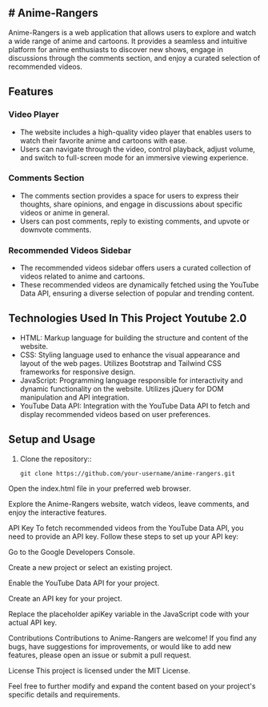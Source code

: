  ## # Anime-Rangers

Anime-Rangers is a web application that allows users to explore and watch a wide range of anime and cartoons. It provides a seamless and intuitive platform for anime enthusiasts to discover new shows, engage in discussions through the comments section, and enjoy a curated selection of recommended videos.

## Features 

### Video Player 
- The website includes a high-quality video player that enables users to watch their favorite anime and cartoons with ease.
- Users can navigate through the video, control playback, adjust volume, and switch to full-screen mode for an immersive viewing experience.

### Comments Section
- The comments section provides a space for users to express their thoughts, share opinions, and engage in discussions about specific videos or anime in general.
- Users can post comments, reply to existing comments, and upvote or downvote comments.

### Recommended Videos Sidebar
- The recommended videos sidebar offers users a curated collection of videos related to anime and cartoons.
- These recommended videos are dynamically fetched using the YouTube Data API, ensuring a diverse selection of popular and trending content.

## Technologies Used In This Project Youtube 2.0

- HTML: Markup language for building the structure and content of the website.
- CSS: Styling language used to enhance the visual appearance and layout of the web pages. Utilizes Bootstrap and Tailwind CSS frameworks for responsive design.
- JavaScript: Programming language responsible for interactivity and dynamic functionality on the website. Utilizes jQuery for DOM manipulation and API integration.
- YouTube Data API: Integration with the YouTube Data API to fetch and display recommended videos based on user preferences.

## Setup and Usage

1. Clone the repository::

   ```shell
   git clone https://github.com/your-username/anime-rangers.git
Open the index.html file in your preferred web browser.

Explore the Anime-Rangers website, watch videos, leave comments, and enjoy the interactive features.

API Key
To fetch recommended videos from the YouTube Data API, you need to provide an API key. Follow these steps to set up your API key:

Go to the Google Developers Console.

Create a new project or select an existing project.

Enable the YouTube Data API for your project.

Create an API key for your project.

Replace the placeholder apiKey variable in the JavaScript code with your actual API key.

Contributions
Contributions to Anime-Rangers are welcome! If you find any bugs, have suggestions for improvements, or would like to add new features, please open an issue or submit a pull request.

License
This project is licensed under the MIT License.

Feel free to further modify and expand the content based on your project's specific details and requirements.
